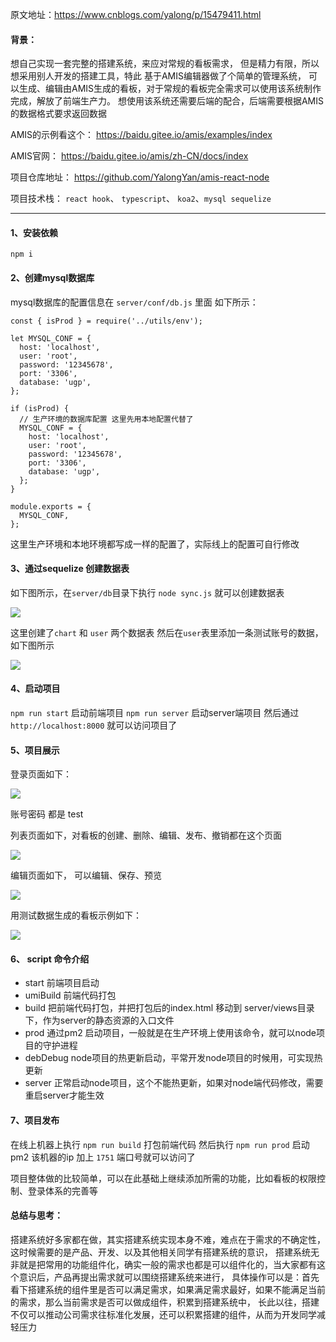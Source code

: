 原文地址：https://www.cnblogs.com/yalong/p/15479411.html
#### 背景：
想自己实现一套完整的搭建系统，来应对常规的看板需求， 但是精力有限，所以想采用别人开发的搭建工具，特此 基于AMIS编辑器做了个简单的管理系统，
可以生成、编辑由AMIS生成的看板，对于常规的看板完全需求可以使用该系统制作完成，解放了前端生产力。
想使用该系统还需要后端的配合，后端需要根据AMIS的数据格式要求返回数据

AMIS的示例看这个： https://baidu.gitee.io/amis/examples/index

AMIS官网： https://baidu.gitee.io/amis/zh-CN/docs/index   

项目仓库地址： https://github.com/YalongYan/amis-react-node

项目技术栈： `react hook`、 `typescript`、 `koa2`、`mysql sequelize`

---

#### 1、安装依赖
```
npm i 
```

#### 2、创建mysql数据库

mysql数据库的配置信息在 `server/conf/db.js` 里面
如下所示：
```
const { isProd } = require('../utils/env');

let MYSQL_CONF = {
  host: 'localhost',
  user: 'root',
  password: '12345678',
  port: '3306',
  database: 'ugp',
};

if (isProd) {
  // 生产环境的数据库配置 这里先用本地配置代替了
  MYSQL_CONF = {
    host: 'localhost',
    user: 'root',
    password: '12345678',
    port: '3306',
    database: 'ugp',
  };
}

module.exports = {
  MYSQL_CONF,
};

```
这里生产环境和本地环境都写成一样的配置了，实际线上的配置可自行修改


#### 3、通过sequelize 创建数据表
如下图所示，在`server/db`目录下执行 `node sync.js` 就可以创建数据表

![](https://img2020.cnblogs.com/blog/872412/202110/872412-20211029105350043-1699538103.png)

这里创建了`chart` 和 `user` 两个数据表
然后在`user`表里添加一条测试账号的数据，如下图所示

![](https://img2020.cnblogs.com/blog/872412/202110/872412-20211029105442062-193211385.png)


#### 4、启动项目
`npm run start` 启动前端项目
`npm run server` 启动server端项目
然后通过 `http://localhost:8000` 就可以访问项目了

#### 5、项目展示
登录页面如下：

![](https://img2020.cnblogs.com/blog/872412/202110/872412-20211029105524399-1567878919.png)

账号密码 都是 test

列表页面如下，对看板的创建、删除、编辑、发布、撤销都在这个页面

![](https://img2020.cnblogs.com/blog/872412/202110/872412-20211029105621504-1559552439.png)


编辑页面如下， 可以编辑、保存、预览

![](https://img2020.cnblogs.com/blog/872412/202110/872412-20211029105630761-605102962.png)

用测试数据生成的看板示例如下：

![](https://img2020.cnblogs.com/blog/872412/202110/872412-20211029141628909-1157214217.png)


#### 6、 script 命令介绍
- start 前端项目启动
- umiBuild 前端代码打包
- build 把前端代码打包，并把打包后的index.html 移动到 server/views目录下，作为server的静态资源的入口文件
- prod 通过pm2 启动项目，一般就是在生产环境上使用该命令，就可以node项目的守护进程 
- debDebug   node项目的热更新启动，平常开发node项目的时候用，可实现热更新
- server 正常启动node项目，这个不能热更新，如果对node端代码修改，需要重启server才能生效

#### 7、项目发布
在线上机器上执行 `npm run build` 打包前端代码
然后执行   `npm run prod`  启动pm2
该机器的ip 加上 `1751` 端口号就可以访问了

项目整体做的比较简单，可以在此基础上继续添加所需的功能，比如看板的权限控制、登录体系的完善等

#### 总结与思考：
搭建系统好多家都在做，其实搭建系统实现本身不难，难点在于需求的不确定性，这时候需要的是产品、开发、以及其他相关同学有搭建系统的意识，
搭建系统无非就是把常用的功能组件化，确实一般的需求也都是可以组件化的，当大家都有这个意识后，产品再提出需求就可以围绕搭建系统来进行，
具体操作可以是：首先看下搭建系统的组件里是否可以满足需求，如果满足需求最好，如果不能满足当前的需求，那么当前需求是否可以做成组件，积累到搭建系统中，
长此以往，搭建不仅可以推动公司需求往标准化发展，还可以积累搭建的组件，从而为开发同学减轻压力

